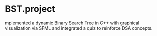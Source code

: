 # BST.project
mplemented a dynamic Binary Search Tree in C++ with graphical visualization via SFML and integrated a quiz to reinforce DSA concepts.
